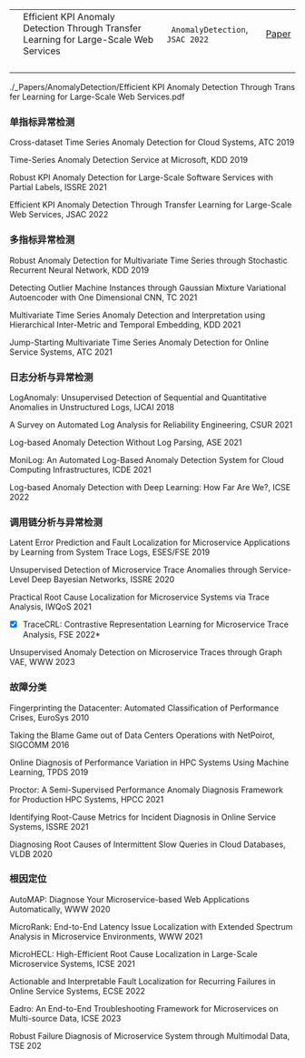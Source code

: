 |      |                                                              |                                  |                                                              |
| ---- | ------------------------------------------------------------ | -------------------------------- | ------------------------------------------------------------ |
|      | Efficient KPI Anomaly Detection Through Transfer Learning for Large-Scale Web Services | ` AnomalyDetection`, `JSAC 2022` | [Paper](_Papers/AnomalyDetection/Efficient&nbsp;KPI&nbsp;Anomaly&nbsp;Detection&nbsp;Through&nbsp;Transfer&nbsp;Learning&nbsp;for&nbsp;Large-Scale&nbsp;Web&nbsp;Services.pdf) |
|      |                                                              |                                  |                                                              |
|      |                                                              |                                  |                                                              |
|      |                                                              |                                  |                                                              |
|      |                                                              |                                  |                                                              |





./_Papers/AnomalyDetection/Efficient&nbsp;KPI&nbsp;Anomaly&nbsp;Detection&nbsp;Through&nbsp;Transfer&nbsp;Learning&nbsp;for&nbsp;Large-Scale&nbsp;Web&nbsp;Services.pdf

### 单指标异常检测

Cross-dataset Time Series Anomaly Detection for Cloud Systems, ATC 2019

Time-Series Anomaly Detection Service at Microsoft, KDD 2019

Robust KPI Anomaly Detection for Large-Scale Software Services with Partial Labels, ISSRE 2021

Efficient KPI Anomaly Detection Through Transfer Learning for Large-Scale Web Services, JSAC 2022



### 多指标异常检测

Robust Anomaly Detection for Multivariate Time Series through Stochastic Recurrent Neural Network, KDD 2019

Detecting Outlier Machine Instances through Gaussian Mixture Variational Autoencoder with One Dimensional CNN, TC 2021

Multivariate Time Series Anomaly Detection and Interpretation using Hierarchical Inter-Metric and Temporal Embedding, KDD 2021

Jump-Starting Multivariate Time Series Anomaly Detection for Online Service Systems, ATC 2021



### 日志分析与异常检测

LogAnomaly: Unsupervised Detection of Sequential and Quantitative Anomalies in Unstructured Logs, IJCAI 2018

A Survey on Automated Log Analysis for Reliability Engineering, CSUR 2021

Log-based Anomaly Detection Without Log Parsing, ASE 2021

MoniLog: An Automated Log-Based Anomaly Detection System for Cloud Computing Infrastructures, ICDE 2021

Log-based Anomaly Detection with Deep Learning: How Far Are We?, ICSE 2022



### 调用链分析与异常检测

Latent Error Prediction and Fault Localization for Microservice Applications by Learning from System Trace Logs, ESES/FSE 2019

Unsupervised Detection of Microservice Trace Anomalies through Service-Level Deep Bayesian Networks, ISSRE 2020

Practical Root Cause Localization for Microservice Systems via Trace Analysis, IWQoS 2021

*[X] TraceCRL: Contrastive Representation Learning for Microservice Trace Analysis, FSE 2022*

Unsupervised Anomaly Detection on Microservice Traces through Graph VAE, WWW 2023



### 故障分类

Fingerprinting the Datacenter: Automated Classification of Performance Crises, EuroSys 2010

Taking the Blame Game out of Data Centers Operations with NetPoirot, SIGCOMM 2016

Online Diagnosis of Performance Variation in HPC Systems Using Machine Learning, TPDS 2019

Proctor: A Semi-Supervised Performance Anomaly Diagnosis Framework for Production HPC Systems, HPCC 2021

Identifying Root-Cause Metrics for Incident Diagnosis in Online Service Systems, ISSRE 2021

Diagnosing Root Causes of Intermittent Slow Queries in Cloud Databases, VLDB 2020



### 根因定位

AutoMAP: Diagnose Your Microservice-based Web Applications Automatically, WWW 2020

MicroRank: End-to-End Latency Issue Localization with Extended Spectrum Analysis in Microservice Environments, WWW 2021

MicroHECL: High-Efficient Root Cause Localization in Large-Scale Microservice Systems, ICSE 2021

Actionable and Interpretable Fault Localization for Recurring Failures in Online Service Systems, ECSE 2022

Eadro: An End-to-End Troubleshooting Framework for Microservices on Multi-source Data, ICSE 2023

Robust Failure Diagnosis of Microservice System through Multimodal Data, TSE 202



